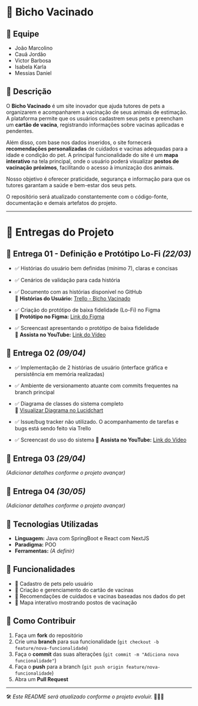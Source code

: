 # 🐾 Bicho Vacinado  

## 👥 Equipe  
- João Marcolino  
- Cauã Jordão  
- Victor Barbosa  
- Isabela Karla  
- Messias Daniel  

## 📖 Descrição  
O **Bicho Vacinado** é um site inovador que ajuda tutores de pets a organizarem e acompanharem a vacinação de seus animais de estimação. A plataforma permite que os usuários cadastrem seus pets e preencham um **cartão de vacina**, registrando informações sobre vacinas aplicadas e pendentes.  

Além disso, com base nos dados inseridos, o site fornecerá **recomendações personalizadas** de cuidados e vacinas adequadas para a idade e condição do pet. A principal funcionalidade do site é um **mapa interativo** na tela principal, onde o usuário poderá visualizar **postos de vacinação próximos**, facilitando o acesso à imunização dos animais.  

Nosso objetivo é oferecer praticidade, segurança e informação para que os tutores garantam a saúde e bem-estar dos seus pets.  

O repositório será atualizado constantemente com o código-fonte, documentação e demais artefatos do projeto.  

---

# 📌 Entregas do Projeto  

## 📂 Entrega 01 - Definição e Protótipo Lo-Fi *(22/03)*  
- ✅ Histórias do usuário bem definidas (mínimo 7), claras e concisas  
- ✅ Cenários de validação para cada história  
- ✅ Documento com as histórias disponível no GitHub  
🔗 **Histórias do Usuário:** [Trello - Bicho Vacinado](https://trello.com/invite/b/67da3195582172c1698f289b/ATTIb02e4d05b83676a58954d09bb422a22551608170/projeto-poo)  

- ✅ Criação do protótipo de baixa fidelidade (Lo-Fi) no Figma  
🔗 **Protótipo no Figma:** [Link do Figma](https://www.figma.com/proto/jqWMkpzc2Z5hPzhWVmYQ4m/POO-Lo-Fi?node-id=0-1&t=UcMO1obL8P6DKaS0-1) 

- ✅ Screencast apresentando o protótipo de baixa fidelidade  
🔗 **Assista no YouTube:** [Link do Vídeo](https://www.youtube.com/watch?v=1D8uyGdUdx0) 

## 📂 Entrega 02 *(09/04)*  
- ✅ Implementação de 2 histórias de usuário (interface gráfica e persistência em memória realizadas)  
- ✅ Ambiente de versionamento atuante com commits frequentes na branch principal  
- ✅ Diagrama de classes do sistema completo  
  🔗 [Visualizar Diagrama no Lucidchart](https://lucid.app/lucidchart/889b306a-aede-4a46-a660-44928fc30e3f/edit?invitationId=inv_3f46c58c-5c24-4b2c-8318-6334d3503e70&page=0_0#)  
- ✅ Issue/bug tracker não utilizado. O acompanhamento de tarefas e bugs está sendo feito via Trello  

- ✅ Screencast do uso do sistema
  🔗 **Assista no YouTube:** [Link do Vídeo](https://youtu.be/8RQKifDTwF8?si=0uAZ33eIy8Ebui08) 

## 📂 Entrega 03 *(29/04)*  
*(Adicionar detalhes conforme o projeto avançar)*  

## 📂 Entrega 04 *(30/05)*  
*(Adicionar detalhes conforme o projeto avançar)*  

## 🚀 Tecnologias Utilizadas  
- **Linguagem:** Java com SpringBoot e React com NextJS  
- **Paradigma:** POO  
- **Ferramentas:** *(A definir)*  

## 📂 Funcionalidades  
- 📌 Cadastro de pets pelo usuário  
- 📌 Criação e gerenciamento do cartão de vacinas  
- 📌 Recomendações de cuidados e vacinas baseadas nos dados do pet  
- 📌 Mapa interativo mostrando postos de vacinação  

## 📌 Como Contribuir  
1. Faça um **fork** do repositório  
2. Crie uma **branch** para sua funcionalidade (`git checkout -b feature/nova-funcionalidade`)  
3. Faça o **commit** das suas alterações (`git commit -m "Adiciona nova funcionalidade"`)  
4. Faça o **push** para a branch (`git push origin feature/nova-funcionalidade`)  
5. Abra um **Pull Request**  

---  
🛠️ *Este README será atualizado conforme o projeto evoluir.* 🚀🐶🐱  
